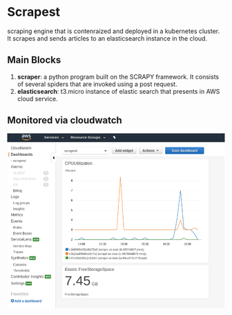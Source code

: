# Scrapest
scraping engine that is contenraized and deployed in a kubernetes cluster. It scrapes and sends articles to an elasticsearch instance in the cloud.

## Main Blocks
1. __scraper__: a python program built on the SCRAPY framework. It consists of several spiders that are invoked using a post request.
2. __elasticsearch__: t3.micro instance of elastic search that presents in AWS cloud service.

## Monitored via cloudwatch
![image](images/cloudwatch.png)
